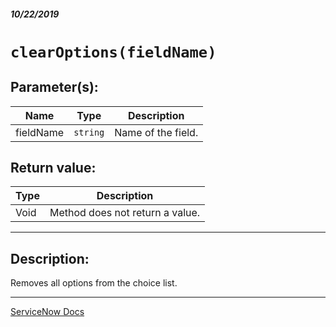 ##### 10/22/2019
# `clearOptions(fieldName)`

## Parameter(s):
| Name | Type | Description |
|---|---|---|
| fieldName | `string` | Name of the field. |

## Return value:
| Type | Description |
|---|---|
| Void | Method does not return a value. |

---

## Description:
Removes all options from the choice list.

---

[ServiceNow Docs](https://developer.servicenow.com/app.do#!/api_doc?v=newyork&id=r_GlideFormClearOptions_String)